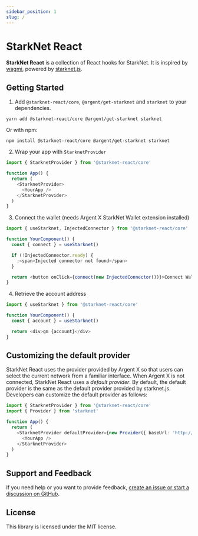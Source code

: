 ```yaml
---
sidebar_position: 1
slug: /
---
```


# StarkNet React

**StarkNet React** is a collection of React hooks for StarkNet. It is inspired by
[wagmi](https://github.com/tmm/wagmi), powered by [starknet.js](https://github.com/0xs34n/starknet.js).

## Getting Started

1. Add `@starknet-react/core`, `@argent/get-starknet` and `starknet` to your dependencies.

```
yarn add @starknet-react/core @argent/get-starknet starknet
```

Or with npm:

```
npm install @starknet-react/core @argent/get-starknet starknet
```

2. Wrap your app with `StarknetProvider`

```typescript
import { StarknetProvider } from '@starknet-react/core'

function App() {
  return (
    <StarknetProvider>
      <YourApp />
    </StarknetProvider>
  )
}
```

3. Connect the wallet (needs Argent X StarkNet Wallet extension installed)

```typescript
import { useStarknet, InjectedConnector } from '@starknet-react/core'

function YourComponent() {
  const { connect } = useStarknet()

  if (!InjectedConnector.ready) {
    ;<span>Injected connector not found</span>
  }

  return <button onClick={connect(new InjectedConnector())}>Connect Wallet</button>
}
```

4. Retrieve the account address

```typescript
import { useStarknet } from '@starknet-react/core'

function YourComponent() {
  const { account } = useStarknet()

  return <div>gm {account}</div>
}
```

## Customizing the default provider

StarkNet React uses the provider provided by Argent X so that users can select
the current network from a familiar interface. When Argent X is not connected,
StarkNet React uses a _default provider_. By default, the default provider is
the same as the default provider provided by starknet.js. Developers can customize
the default provider as follows:

```typescript
import { StarknetProvider } from '@starknet-react/core'
import { Provider } from 'starknet'

function App() {
  return (
    <StarknetProvider defaultProvider={new Provider({ baseUrl: 'http://localhost:500' })}>
      <YourApp />
    </StarknetProvider>
  )
}
```

## Support and Feedback

If you need help or you want to provide feedback, [create an issue or start a discussion
on GitHub](https://github.com/auclantis/starknet-react).

## License

This library is licensed under the MIT license.
